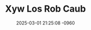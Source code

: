 ---
layout: movie-video-data
date: 2025-03-01 21:25:08 -0960
categories: movie

# Site Attributes
title: "Xyw Los Rob Caub"
permalink: "/movie/Xyw_Los_Rob_Caub"

# Movie Attributes
synopsis: ""
producer: "Moonlight Production"
director: ""
writer: ""
video_link: "https://youtu.be/j1RxiOYHB8w?si=61Enam6wj4vNif73"
genre: "Horror"
year: "1998"
release_type: "VHS"
storage: "Center for Hmong Studies"
thumbnail: "/assets/images/movie_thumbnails/Xyw Los Rob Caub.jpeg"
publishing_company: "Moonlight Production"

# Sequels + Parts
base_movie: ""
total_parts: 0
sequel: ""

# Movie Cast
cast:
#VALUE!
---
